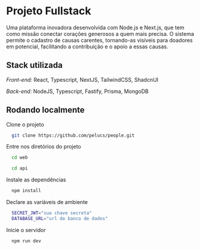 # Projeto Fullstack

Uma plataforma inovadora desenvolvida com Node.js e Next.js, que tem como missão conectar corações generosos a quem mais precisa. O sistema permite o cadastro de causas carentes, tornando-as visíveis para doadores em potencial, facilitando a contribuição e o apoio a essas causas.
## Stack utilizada

*Front-end:* React, Typescript, NextJS, TailwindCSS, ShadcnUI

*Back-end:* NodeJS, Typescript, Fastify, Prisma, MongoDB
## Rodando localmente

Clone o projeto

```bash
  git clone https://github.com/pelucs/people.git
```

Entre nos diretórios do projeto

```bash
  cd web
```

```bash
  cd api
```

Instale as dependências

```bash
  npm install
```

Declare as variáveis de ambiente

```bash
  SECRET_JWT="sua chave secreta"
  DATABASE_URL="url do banco de dados"
```

Inicie o servidor

```bash
  npm run dev
```

